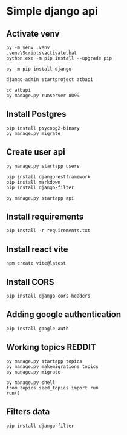 # Simple django api
## Activate venv
```
py -m venv .venv
.venv\Scripts\activate.bat
python.exe -m pip install --upgrade pip

py -m pip install django

django-admin startproject atbapi

cd atbapi
py manage.py runserver 8099
```

## Install Postgres
```
pip install psycopg2-binary
py manage.py migrate
```

## Create user api
```
py manage.py startapp users

pip install djangorestframework
pip install markdown
pip install django-filter 

py manage.py startapp api
```
## Install requirements
```
pip install -r requirements.txt
```
## Install react vite
```
npm create vite@latest
```
## Install CORS
```
pip install django-cors-headers
```

## Adding google authentication
```
pip install google-auth
```

## Working topics REDDIT
```
py manage.py startapp topics
py manage.py makemigrations topics
py manage.py migrate

py manage.py shell
from topics.seed_topics import run
run()
```

## Filters data
```
pip install django-filter
```